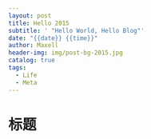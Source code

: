 ```yaml
---
layout: post
title: Hello 2015
subtitle: ' "Hello World, Hello Blog"'
date: "{{date}} {{time}}"
author: Maxell
header-img: img/post-bg-2015.jpg
catalog: true
tags:
  - Life
  - Meta
---
```

# 标题